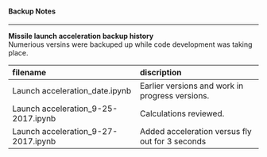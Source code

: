 #### Backup Notes
***
**Missile launch acceleration backup history**  
Numerious versins were backuped up while code development was taking place.

| filename | discription |
|:----------|:-------------|
| Launch acceleration_date.ipynb | Earlier versions and work in progress versions. | 
| Launch acceleration_9-25-2017.ipynb | Calculations reviewed. |
| Launch acceleration_9-27-2017.ipynb | Added acceleration versus fly out for 3 seconds |
